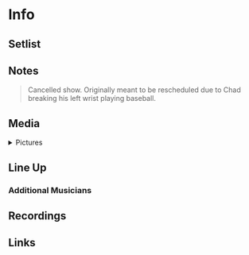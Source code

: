 # Info

## Setlist

## Notes

> Cancelled show. Originally meant to be rescheduled due to Chad breaking his left wrist playing baseball.

## Media 

<details>
  <summary>Pictures</summary>
  <!--<img alt="Setlist" title="Setlist" src="_.jpg" height="200" />-->
</details>

## Line Up

### Additional Musicians

## Recordings

## Links

